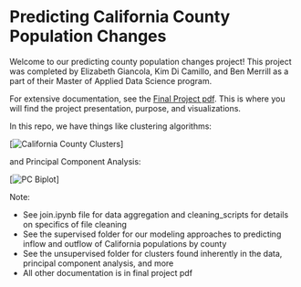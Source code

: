 # Predicting California County Population Changes
Welcome to our predicting county population changes project! This project was completed by Elizabeth Giancola, Kim Di Camillo, and Ben Merrill as a part of their Master of Applied Data Science program.

For extensive documentation, see the [Final Project pdf](https://github.com/benmerrilll/predicting_population_california_with_machine_learning/blob/main/Final%20Project%20-%20County%20Population%20Changes%20(1).pdf). This is where you will find the project presentation, purpose, and visualizations.

In this repo, we have things like clustering algorithms:

[![California County Clusters](https://github.com/benmerrilll/predicting_county_population_changes_california/blob/main/images/kmeans.png)]

and Principal Component Analysis:

[![PC Biplot](https://github.com/benmerrilll/predicting_county_population_changes_california/blob/main/images/pca_biplot.png)]

Note:
- See join.ipynb file for data aggregation and cleaning_scripts for details on specifics of file cleaning
- See the supervised folder for our modeling approaches to predicting inflow and outflow of California populations by county
- See the unsupervised folder for clusters found inherently in the data, principal component analysis, and more
- All other documentation is in final project pdf 
